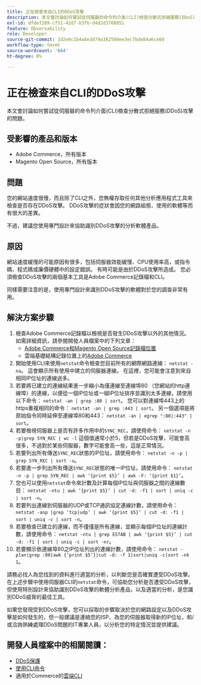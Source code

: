 ```yaml
---
title: 正在檢查來自CLI的DDoS攻擊
description: 本文會討論如何嘗試從伺服器的命令列介面(CLI)檢查分散式拒絕服務(DDoS)攻擊的問題。
exl-id: dfdef289-cf51-42d7-b3fb-d4d2d3760951
feature: Observability
role: Developer
source-git-commit: 1d2e0c1b4a8e3d79a362500ee3ec7bde84a6ce0d
workflow-type: tm+mt
source-wordcount: '664'
ht-degree: 0%

---
```


# 正在檢查來自CLI的DDoS攻擊

本文會討論如何嘗試從伺服器的命令列介面(CLI)檢查分散式拒絕服務(DDoS)攻擊的問題。

## 受影響的產品和版本

* Adobe Commerce，所有版本
* Magento Open Source，所有版本

## 問題

您的網站速度很慢，而且除了CLI之外，您無權存取任何其他分析應用程式工具來檢查是否存在DDoS攻擊。 DDoS攻擊的症狀會因您的網路組態、使用的軟體等而有很大的差異。

不過，建議您使用專門設計來協助識別DDoS攻擊的分析軟體產品。

## 原因

網站速度緩慢的可能原因有很多，包括伺服器效能緩慢、CPU使用率高，或指令碼、程式碼或廉價硬體中的設定錯誤。 有時可能是由於DDoS攻擊所造成。 您必須檢查DDoS攻擊的兩個基本工具是Adobe Commerce記錄檔和CLI。

同樣需要注意的是，使用專門設計來識別DDoS攻擊的軟體對於您的調查非常有用。

## 解決方案步驟

1. 檢查Adobe Commerce記錄檔以檢視是否發生DDoS攻擊以外的其他情況。 如需詳細資訊，請參閱開發人員檔案中的下列文章：
   * [Adobe Commerce和Magento Open Source記錄檔位置](https://devdocs.magento.com/guides/v2.3/config-guide/cli/logging.html)
   * 雲端基礎結構記錄位置上的[Adobe Commerce](https://devdocs.magento.com/guides/v2.3/cloud/trouble/environments-logs.html)
1. 開始使用CLI來使用`netstat`命令檢查您目前所有的網際網路連線： `netstat -na`。 這會顯示所有使用中建立的伺服器連線。 在這裡，您可能會注意到來自相同IP位址的連線過多。
1. 若要將已建立的連線結果進一步縮小為僅連線至連線埠80 （您網站的http連線埠）的連線，以便從一個IP位址或一組IP位址排序並識別太多連線，請使用以下命令： `netstat -an | grep :80 | sort`。 您可以對連線埠443上的https重複相同的命令： `netstat -an | grep :443 | sort`。 另一個選項是將原始指令同時延伸至連線埠80和443： `netstat -an | egrep ":80|:443" | sort`。
1. 若要檢視伺服器上是否有許多作用中的`SYNC_REC`，請使用命令：     `netstat -n -p|grep SYN_REC | wc -l`     這個值通常小於5，但若是DDoS攻擊，可能會高很多，不過對於某些伺服器，數字可能會高一些，這是正常情況。
1. 若要列出所有傳送`SYNC_REC`狀態的IP位址，請使用命令： `netstat -n -p | grep SYN_REC | sort -u`。
1. 若要進一步列出所有傳送`SYNC_REC`狀態的唯一IP位址，請使用命令： `netstat -n -p | grep SYN_REC | awk ‘{print $5}’ | awk -F: ‘{print $1}’`。
1. 您也可以使用`netstat`命令來計數及計算每個IP位址與伺服器之間的連線數目： `netstat -ntu | awk ‘{print $5}’ | cut -d: -f1 | sort | uniq -c | sort -n`。
1. 若要列出連線到伺服器的UDP或TCP通訊協定連線計數，請使用命令： `netstat -anp |grep ‘tcp|udp’ | awk ‘{print $5}’ | cut -d: -f1 | sort | uniq -c | sort -n`。
1. 若要檢查已建立的連線，而不僅僅是所有連線，並顯示每個IP位址的連線計數，請使用命令： `netstat -ntu | grep ESTAB | awk ‘{print $5}’ | cut -d: -f1 | sort | uniq -c | sort -nr`。
1. 若要顯示依連線埠80之IP位址列出的連線計數，請使用命令： `netstat -plan|grep :80|awk {‘print $5’}|cut -d: -f 1|sort|uniq -c|sort -nk 1`。

請務必找人為您找到的資料進行適當的分析，以判斷您是否確實遭受DDoS攻擊。 在上述步驟中使用伺服器CLI的`netstat`命令，可協助您分析是否遭受DDoS攻擊，但使用特別設計來協助識別DDoS攻擊的軟體分析產品，以及適當的分析，是您識別DDoS威脅的最佳工具。

如果您發現受到DDoS攻擊，您可以採取的步驟取決於您的網路設定以及DDoS攻擊是如何發生的，但一般建議是連絡您的ISP、為您的伺服器取得新的IP位址，和/或洽詢熟練處理DDoS問題的IT專業人員，以分析您的特定情況並提供建議。

## 開發人員檔案中的相關閱讀：

* [DDoS保護](https://devdocs.magento.com/guides/v2.3/cloud/cdn/cloud-fastly.html#ddos-protection)
* [使用CLI命令](https://devdocs.magento.com/guides/v2.3/config-guide/deployment/pipeline/example/cli.html)
* 適用於Commerce的[雲端CLI](https://devdocs.magento.com/guides/v2.3/cloud/reference/cli-ref-topic.html)
